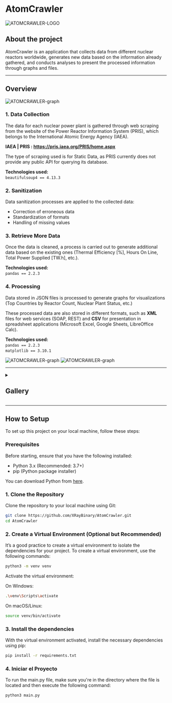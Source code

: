 # AtomCrawler

![ATOMCRAWLER-LOGO](https://github.com/SpinBath/assets/blob/main/AtomCrawler-Logo.png)

## About the project

AtomCrawler is an application that collects data from different nuclear reactors worldwide, generates new data based on the information already gathered, and conducts analyses to present the processed information through graphs and files.
	
<hr>

## Overview

![ATOMCRAWLER-graph](https://github.com/XRayBinary/AtomCrawler/blob/main/images/atomcrawler_map.png)


### 1. Data Collection

The data for each nuclear power plant is gathered through web scraping from the website of the Power Reactor Information System (PRIS), which belongs to the International Atomic Energy Agency (IAEA).

**IAEA | PRIS : https://pris.iaea.org/PRIS/home.aspx**


The type of scraping used is for Static Data, as PRIS currently does not provide any public API for querying its database.

**Technologies used:**  
`beautifulsoup4 == 4.13.3`

### 2. Sanitization  
Data sanitization processes are applied to the collected data:  
- Correction of erroneous data  
- Standardization of formats  
- Handling of missing values  

### 3. Retrieve More Data  
Once the data is cleaned, a process is carried out to generate additional data based on the existing ones (Thermal Efficiency [%], Hours On Line, Total Power Supplied [TW.h], etc.).  

**Technologies used:**  
 `pandas == 2.2.3`  

### 4. Processing  
Data stored in JSON files is processed to generate graphs for visualizations (Top Countries by Reactor Count, Nuclear Plant Status, etc.)

These processed data are also stored in different formats, such as **XML** files for web services (SOAP, REST) and **CSV** for presentation in spreadsheet applications (Microsoft Excel, Google Sheets, LibreOffice Calc).  

**Technologies used:**  
 `pandas == 2.2.3`  
 `matplotlib == 3.10.1` 

![ATOMCRAWLER-graph](https://github.com/XRayBinary/AtomCrawler/blob/main/images/data.png)
![ATOMCRAWLER-graph](https://github.com/XRayBinary/AtomCrawler/blob/main/images/data2.png)

<hr>

<details>
   <summary><h2>Gallery</h2></summary>

  <details>
    <summary><h3>Graphs</h3></summary>

  ![AtomCrawler-Graph](https://github.com/SpinBath/AtomCrawler/blob/main/data/analized_data/graphs/nuclear_plants_country.png)    
  ![AtomCrawler-Graph](https://github.com/SpinBath/AtomCrawler/blob/main/data/analized_data/graphs/nuclear_plants_gross.png)
  ![AtomCrawler-Graph](https://github.com/SpinBath/AtomCrawler/blob/main/data/analized_data/graphs/nuclear_plants_status.png)
  ![AtomCrawler-Graph](https://github.com/SpinBath/AtomCrawler/blob/main/data/analized_data/graphs/nuclear_plants_thermalefficiency.png)
  ![AtomCrawler-Graph](https://github.com/SpinBath/AtomCrawler/blob/main/data/analized_data/graphs/nuclear_plants_hours.png)   

  </details>
</details>

<hr>

## How to Setup

To set up this project on your local machine, follow these steps:

### Prerequisites

Before starting, ensure that you have the following installed:

- Python 3.x (Recommended: 3.7+)
- pip (Python package installer)

You can download Python from [here](https://www.python.org/downloads/).

### 1. Clone the Repository

Clone the repository to your local machine using Git:

```bash
git clone https://github.com/XRayBinary/AtomCrawler.git
cd AtomCrawler
```

### 2. Create a Virtual Environment (Optional but Recommended)
It’s a good practice to create a virtual environment to isolate the dependencies for your project. To create a virtual environment, use the following commands:


```bash
python3 -m venv venv
```

Activate the virtual environment:

On Windows:

```bash
.\venv\Scripts\activate
```

On macOS/Linux:

```bash
source venv/bin/activate
```

### 3. Install the dependencies

With the virtual environment activated, install the necessary dependencies using pip:

```bash
pip install -r requirements.txt
```
### 4. Iniciar el Proyecto

To run the main.py file, make sure you're in the directory where the file is located and then execute the following command:

```bash
python3 main.py
```
